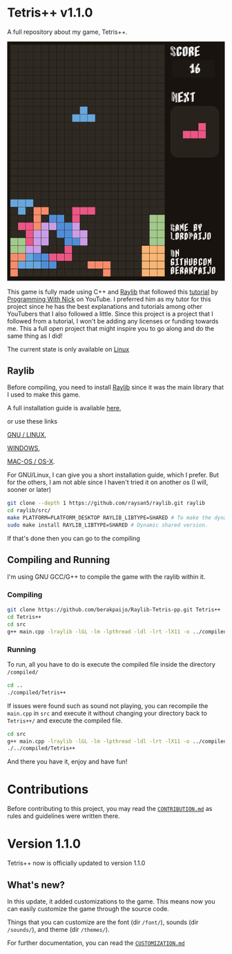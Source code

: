 # Tetris++ v1.1.0
A full repository about my game, Tetris++.

![](https://github.com/berakpaijo/Raylib-Tetris-pp/blob/main/thumbnails/Screenshot%20from%202024-08-10%2013-53-48.png)

This game is fully made using C++ and [Raylib](https://github.com/raysan5/raylib) that followed this [tutorial](https://youtu.be/wVYKG_ch4yM?si=1x-DJIYgIAAsy5pF) by [Programming With Nick](https://www.youtube.com/@programmingwithnick) on YouTube. I preferred him as my tutor for this project since he has the best explanations and tutorials among other YouTubers that I also followed a little. Since this project is a project that I followed from a tutorial, I won't be adding any licenses or funding towards me. This a full open project that might inspire you to go along and do the same thing as I did!

The current state is only available on [Linux](https://github.com/torvalds/linux)

## Raylib
Before compiling, you need to install [Raylib](https://github.com/raysan5/raylib) since it was the main library that I used to make this game.

A full installation guide is available [here](https://github.com/raysan5/raylib?tab=readme-ov-file#),

or use these links

[GNU / LINUX](https://github.com/raysan5/raylib/wiki/Working-on-GNU-Linux),

[WINDOWS](https://github.com/raysan5/raylib/wiki/Working-on-Windows),

[MAC-OS / OS-X](https://github.com/raysan5/raylib/wiki/Working-on-macOS).

For GNU/Linux, I can give you a short installation guide, which I prefer. But for the others, I am not able since I haven't tried it on another os (I will, sooner or later)

```bash
git clone --depth 1 https://github.com/raysan5/raylib.git raylib
cd raylib/src/
make PLATFORM=PLATFORM_DESKTOP RAYLIB_LIBTYPE=SHARED # To make the dynamic shared version.
sudo make install RAYLIB_LIBTYPE=SHARED # Dynamic shared version.
```
If that's done then you can go to the compiling

## Compiling and Running
I'm using GNU GCC/G++ to compile the game with the raylib within it.

### Compiling
```bash
git clone https://github.com/berakpaijo/Raylib-Tetris-pp.git Tetris++
cd Tetris++
cd src
g++ main.cpp -lraylib -lGL -lm -lpthread -ldl -lrt -lX11 -o ../compiled/Tetris++   # compiling the `main.cpp` to `/compiled/`
```

### Running
To run, all you have to do is execute the compiled file inside the directory `/compiled/`
```bash
cd ..
./compiled/Tetris++
```

If issues were found such as sound not playing, you can recompile the `main.cpp` in `src` and execute it without changing your directory back to `Tetris++/` and execute the compiled file.

```bash
cd src
g++ main.cpp -lraylib -lGL -lm -lpthread -ldl -lrt -lX11 -o ../compiled/Tetris++   # compiling the `main.cpp` to `/compiled/`
./../compiled/Tetris++
```

And there you have it, enjoy and have fun!

# Contributions
Before contributing to this project, you may read the [`CONTRIBUTION.md`](https://github.com/berakpaijo/Raylib-Tetris-pp/blob/main/CONTRIBUTION.md) as rules and guidelines were written there.

# Version 1.1.0
Tetris++ now is officially updated to version 1.1.0

## What's new?
In this update, it added customizations to the game. This means now you can easily customize the game through the source code.

Things that you can customize are the font (dir `/font/`), sounds (dir `/sounds/`), and theme (dir `/themes/`).

For further documentation, you can read the [`CUSTOMIZATION.md`](https://github.com/berakpaijo/Raylib-Tetris-pp/blob/main/CUSTOMIZATION.md)
